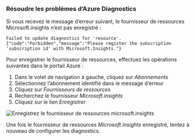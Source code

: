 ### <a name="troubleshoot-azure-diagnostics"></a>Résoudre les problèmes d’Azure Diagnostics

Si vous recevez le message d’erreur suivant, le fournisseur de ressources Microsoft.insights n’est pas enregistré :

`Failed to update diagnostics for 'resource'. {"code":"Forbidden","message":"Please register the subscription 'subscription id' with Microsoft.Insights."}`

Pour enregistrer le fournisseur de ressources, effectuez les opérations suivantes dans le portail Azure :

1.  Dans le volet de navigation à gauche, cliquez sur *Abonnements*
2.  Sélectionnez l’abonnement identifié dans le message d’erreur
3.  Cliquez sur *Fournisseurs de ressources*
4.  Recherchez le fournisseur *Microsoft.insights*
5.  Cliquez sur le lien *Enregistrer*

![Enregistrez le fournisseur de ressources microsoft.insights](./media/log-analytics-troubleshoot-azure-diagnostics/log-analytics-register-microsoft-diagnostics-resource-provider.png)

Une fois le fournisseur de ressources *Microsoft.insights* enregistré, tentez à nouveau de configurer les diagnostics.


<!--HONumber=Feb17_HO2-->



